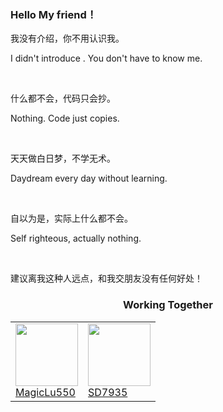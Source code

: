 ### Hello My friend！



我没有介绍，你不用认识我。

I didn't introduce . You don't have to know me.

<br/>

什么都不会，代码只会抄。

Nothing. Code just copies.

<br/>

天天做白日梦，不学无术。

Daydream every day without learning.

<br/>

自以为是，实际上什么都不会。

Self righteous, actually nothing.

<br/>

建议离我这种人远点，和我交朋友没有任何好处！


<div><center><h3>Working Together</h3><center></div>

<table id="part"><tr>
    <td><a href="https://github.com/MagicLu550"><img src="https://avatars.githubusercontent.com/u/46070909?v=4" border=0 width=100px height=100px><div>MagicLu550</div></a></td>
    <td><a href="https://github.com/SD7935"><img src="https://avatars.githubusercontent.com/u/70675642?v=4" border=0 width=100px height=100px><div>SD7935</div></a></td>
</table>
